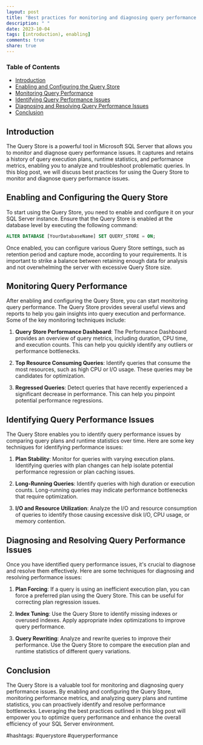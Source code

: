 ```yaml
---
layout: post
title: "Best practices for monitoring and diagnosing query performance issues using the Query Store"
description: " "
date: 2023-10-04
tags: [introduction), enabling]
comments: true
share: true
---
```


### Table of Contents
- [Introduction](#introduction)
- [Enabling and Configuring the Query Store](#enabling-and-configuring-the-query-store)
- [Monitoring Query Performance](#monitoring-query-performance)
- [Identifying Query Performance Issues](#identifying-query-performance-issues)
- [Diagnosing and Resolving Query Performance Issues](#diagnosing-and-resolving-query-performance-issues)
- [Conclusion](#conclusion)

## Introduction
The Query Store is a powerful tool in Microsoft SQL Server that allows you to monitor and diagnose query performance issues. It captures and retains a history of query execution plans, runtime statistics, and performance metrics, enabling you to analyze and troubleshoot problematic queries. In this blog post, we will discuss best practices for using the Query Store to monitor and diagnose query performance issues.

## Enabling and Configuring the Query Store
To start using the Query Store, you need to enable and configure it on your SQL Server instance. Ensure that the Query Store is enabled at the database level by executing the following command:

```sql
ALTER DATABASE [YourDatabaseName] SET QUERY_STORE = ON;
```

Once enabled, you can configure various Query Store settings, such as retention period and capture mode, according to your requirements. It is important to strike a balance between retaining enough data for analysis and not overwhelming the server with excessive Query Store size.

## Monitoring Query Performance
After enabling and configuring the Query Store, you can start monitoring query performance. The Query Store provides several useful views and reports to help you gain insights into query execution and performance. Some of the key monitoring techniques include:

1. **Query Store Performance Dashboard**: The Performance Dashboard provides an overview of query metrics, including duration, CPU time, and execution counts. This can help you quickly identify any outliers or performance bottlenecks.

2. **Top Resource Consuming Queries**: Identify queries that consume the most resources, such as high CPU or I/O usage. These queries may be candidates for optimization.

3. **Regressed Queries**: Detect queries that have recently experienced a significant decrease in performance. This can help you pinpoint potential performance regressions.

## Identifying Query Performance Issues
The Query Store enables you to identify query performance issues by comparing query plans and runtime statistics over time. Here are some key techniques for identifying performance issues:

1. **Plan Stability**: Monitor for queries with varying execution plans. Identifying queries with plan changes can help isolate potential performance regression or plan caching issues.

2. **Long-Running Queries**: Identify queries with high duration or execution counts. Long-running queries may indicate performance bottlenecks that require optimization.

3. **I/O and Resource Utilization**: Analyze the I/O and resource consumption of queries to identify those causing excessive disk I/O, CPU usage, or memory contention.

## Diagnosing and Resolving Query Performance Issues
Once you have identified query performance issues, it's crucial to diagnose and resolve them effectively. Here are some techniques for diagnosing and resolving performance issues:

1. **Plan Forcing**: If a query is using an inefficient execution plan, you can force a preferred plan using the Query Store. This can be useful for correcting plan regression issues.

2. **Index Tuning**: Use the Query Store to identify missing indexes or overused indexes. Apply appropriate index optimizations to improve query performance.

3. **Query Rewriting**: Analyze and rewrite queries to improve their performance. Use the Query Store to compare the execution plan and runtime statistics of different query variations.

## Conclusion
The Query Store is a valuable tool for monitoring and diagnosing query performance issues. By enabling and configuring the Query Store, monitoring performance metrics, and analyzing query plans and runtime statistics, you can proactively identify and resolve performance bottlenecks. Leveraging the best practices outlined in this blog post will empower you to optimize query performance and enhance the overall efficiency of your SQL Server environment.

#hashtags: #querystore #queryperformance